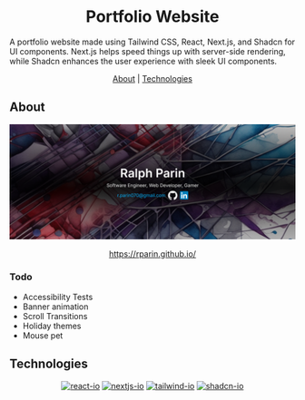 <div align="center">

# Portfolio Website

<div align="left">

A portfolio website made using Tailwind CSS, React, Next.js, and Shadcn for UI components. Next.js helps speed things up with server-side rendering, while Shadcn enhances the user experience with sleek UI components.

</div>

[About](#about) | [Technologies](#technologies)

</div>

## About

<div align="center">

<img max-height=350 alt="Banner image of website" src="https://raw.githubusercontent.com/rparin/rparin.github.io/main/Banner.png">

<a href="https://rparin.github.io/" > https://rparin.github.io/ </a>

</div>

### Todo

- Accessibility Tests
- Banner animation
- Scroll Transitions
- Holiday themes
- Mouse pet

## Technologies

<div align="center">

[![react-io]][react-url]
[![nextjs-io]][nextjs-url]
[![tailwind-io]][tailwind-url]
[![shadcn-io]][shadcn-url]

</div>
<!-- MARKDOWN LINKS & IMAGES -->

[react-url]: https://react.dev/
[react-io]: https://img.shields.io/badge/react-%2320232a.svg?style=for-the-badge&logo=react&logoColor=%2361DAFB
[tailwind-url]: https://tailwindcss.com/
[tailwind-io]: https://img.shields.io/badge/tailwindcss-%2338B2AC.svg?style=for-the-badge&logo=tailwind-css&logoColor=white
[nextjs-url]: https://nextjs.org/
[nextjs-io]: https://img.shields.io/badge/Nextjs-000000.svg?style=for-the-badge&logo=nextdotjs
[shadcn-url]: https://ui.shadcn.com/
[Shadcn-io]: https://img.shields.io/badge/shadcn-000000.svg?style=for-the-badge&logo=shadcnui&logoColor=white
